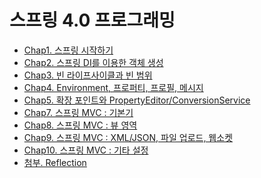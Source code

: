 # 스프링 4.0 프로그래밍

* [Chap1. 스프링 시작하기]
* [Chap2. 스프링 DI를 이용한 객체 생성]
* [Chap3. 빈 라이프사이클과 빈 범위]
* [Chap4. Environment, 프로퍼티, 프로필, 메시지]
* [Chap5. 확장 포인트와 PropertyEditor/ConversionService]
* [Chap7. 스프링 MVC : 기본기]
* [Chap8. 스프링 MVC : 뷰 영역]
* [Chap9. 스프링 MVC : XML/JSON, 파일 업로드, 웹소켓]
* [Chap10. 스프링 MVC : 기타 설정]
* [첨부. Reflection]

[Chap1. 스프링 시작하기]: Spring_4.0_프로그래밍_Chap01.md
[Chap2. 스프링 DI를 이용한 객체 생성]: Spring_4.0_프로그래밍_Chap02.md
[Chap3. 빈 라이프사이클과 빈 범위]: Spring_4.0_프로그래밍_Chap03.md
[Chap4. Environment, 프로퍼티, 프로필, 메시지]: Spring_4.0_프로그래밍_Chap04.md
[Chap5. 확장 포인트와 PropertyEditor/ConversionService]: Spring_4.0_프로그래밍_Chap05.md
[Chap7. 스프링 MVC : 기본기]: Spring_4.0_프로그래밍_Chap07.md
[Chap8. 스프링 MVC : 뷰 영역]: Spring_4.0_프로그래밍_Chap08.md
[Chap9. 스프링 MVC : XML/JSON, 파일 업로드, 웹소켓]: Spring_4.0_프로그래밍_Chap09.md
[Chap10. 스프링 MVC : 기타 설정]: Spring_4.0_프로그래밍_Chap10.md
[첨부. Reflection]: Spring_4.0_프로그래밍_Reflection.md
